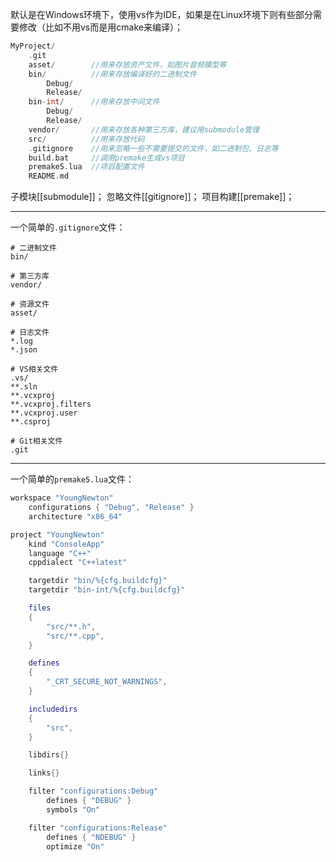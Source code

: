 默认是在Windows环境下，使用vs作为IDE，如果是在Linux环境下则有些部分需要修改（比如不用vs而是用cmake来编译）；

```cpp
MyProject/
	.git
	asset/        //用来存放资产文件，如图片音频模型等
	bin/          //用来存放编译好的二进制文件
		Debug/
		Release/
	bin-int/      //用来存放中间文件
		Debug/
		Release/
	vendor/       //用来存放各种第三方库，建议用submodule管理
	src/          //用来存放代码
	.gitignore    //用来忽略一些不需要提交的文件，如二进制包、日志等
	build.bat     //调用premake生成vs项目
	premake5.lua  //项目配置文件
	README.md
```

子模块[[submodule]]；
忽略文件[[gitignore]]；
项目构建[[premake]]；

---

一个简单的`.gitignore`文件：

```gitignore
# 二进制文件
bin/

# 第三方库
vendor/

# 资源文件
asset/

# 日志文件
*.log
*.json

# VS相关文件
.vs/
**.sln
**.vcxproj
**.vcxproj.filters
**.vcxproj.user
**.csproj

# Git相关文件
.git
```

---

一个简单的`premake5.lua`文件：

```lua
workspace "YoungNewton"
    configurations { "Debug", "Release" }
    architecture "x86_64"

project "YoungNewton"
    kind "ConsoleApp"
    language "C++"
    cppdialect "C++latest"

    targetdir "bin/%{cfg.buildcfg}"
    targetdir "bin-int/%{cfg.buildcfg}"

    files
    {
        "src/**.h",
        "src/**.cpp",
    }

    defines
    {
        "_CRT_SECURE_NOT_WARNINGS",
    }

    includedirs
    {
        "src",
    }

    libdirs{}

    links{}

    filter "configurations:Debug"
        defines { "DEBUG" }
        symbols "On"

    filter "configurations:Release"
        defines { "NDEBUG" }
        optimize "On"
```

